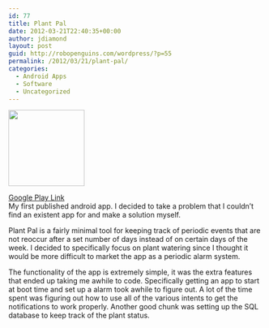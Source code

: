 ```yaml
---
id: 77
title: Plant Pal
date: 2012-03-21T22:40:35+00:00
author: jdiamond
layout: post
guid: http://robopenguins.com/wordpress/?p=55
permalink: /2012/03/21/plant-pal/
categories:
  - Android Apps
  - Software
  - Uncategorized
---
```

[<img class="alignleft size-thumbnail wp-image-56" title="plantpalicon" src="http://robopenguins.com/wp-content/uploads/2012/03/PQAAALLuK0GKOohFQBqEN2so_hlz3PUyZjv9bw0iU-775EPq7i93E3KzxAsRacLqr41LXlEOgdWD4oNBO9-n7qjOz3QAzfqVaYgSoXwVmUdRmHuIeY0mpx7i3RQ-.png" alt="" width="150" height="150" />](http://robopenguins.com/wp-content/uploads/2012/03/PQAAALLuK0GKOohFQBqEN2so_hlz3PUyZjv9bw0iU-775EPq7i93E3KzxAsRacLqr41LXlEOgdWD4oNBO9-n7qjOz3QAzfqVaYgSoXwVmUdRmHuIeY0mpx7i3RQ-.png)

[Google Play Link](https://play.google.com/store/apps/details?id=com.robopenguins)  
My first published android app. I decided to take a problem that I couldn&#8217;t find an existent app for and make a solution myself.  
<!--more-->

  
Plant Pal is a fairly minimal tool for keeping track of periodic events that are not reoccur after a set number of days instead of on certain days of the week. I decided to specifically focus on plant watering since I thought it would be more difficult to market the app as a periodic alarm system.

The functionality of the app is extremely simple, it was the extra features that ended up taking me awhile to code. Specifically getting an app to start at boot time and set up a alarm took awhile to figure out. A lot of the time spent was figuring out how to use all of the various intents to get the notifications to work properly. Another good chunk was setting up the SQL database to keep track of the plant status.